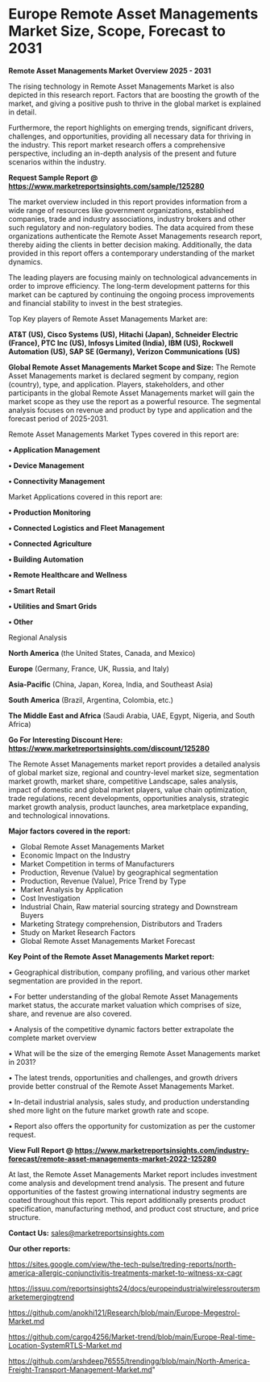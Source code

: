 # Europe Remote Asset Managements Market Size, Scope, Forecast to 2031

<Strong> Remote Asset Managements Market Overview 2025 - 2031</strong>

The rising technology in Remote Asset Managements Market is also depicted in this research report. Factors that are boosting the growth of the market, and giving a positive push to thrive in the global market is explained in detail.

Furthermore, the report highlights on emerging trends, significant drivers, challenges, and opportunities, providing all necessary data for thriving in the industry. This report market research offers a comprehensive perspective, including an in-depth analysis of the present and future scenarios within the industry.

<strong>Request Sample Report @ <a href=https://www.marketreportsinsights.com/sample/125280>https://www.marketreportsinsights.com/sample/125280</a></strong>

The market overview included in this report provides information from a wide range of resources like government organizations, established companies, trade and industry associations, industry brokers and other such regulatory and non-regulatory bodies. The data acquired from these organizations authenticate the Remote Asset Managements research report, thereby aiding the clients in better decision making. Additionally, the data provided in this report offers a contemporary understanding of the market dynamics.

The leading players are focusing mainly on technological advancements in order to improve efficiency. The long-term development patterns for this market can be captured by continuing the ongoing process improvements and financial stability to invest in the best strategies.

Top Key players of Remote Asset Managements Market are:

<strong>AT&T (US), Cisco Systems (US), Hitachi (Japan), Schneider Electric (France), PTC Inc (US), Infosys Limited (India), IBM (US), Rockwell Automation (US), SAP SE (Germany), Verizon Communications (US)</strong>

<strong><b>Global Remote Asset Managements Market Scope and Size:</b></strong>
The Remote Asset Managements market is declared segment by company, region (country), type, and application. Players, stakeholders, and other participants in the global Remote Asset Managements market will gain the market scope as they use the report as a powerful resource. The segmental analysis focuses on revenue and product by type and application and the forecast period of 2025-2031.

Remote Asset Managements Market Types covered in this report are:

<strong>• Application Management

• Device Management

• Connectivity Management</strong>

Market Applications covered in this report are:

<strong>• Production Monitoring

• Connected Logistics and Fleet Management

• Connected Agriculture

• Building Automation

• Remote Healthcare and Wellness

• Smart Retail

• Utilities and Smart Grids

• Other</strong> 

Regional Analysis

<strong>North America</strong> (the United States, Canada, and Mexico)

<strong>Europe</strong> (Germany, France, UK, Russia, and Italy)

<strong>Asia-Pacific</strong> (China, Japan, Korea, India, and Southeast Asia)

<strong>South America</strong> (Brazil, Argentina, Colombia, etc.)

<strong>The Middle East and Africa</strong> (Saudi Arabia, UAE, Egypt, Nigeria, and South Africa)

<strong>Go For Interesting Discount Here: <a href=https://www.marketreportsinsights.com/discount/125280>https://www.marketreportsinsights.com/discount/125280</a></strong>

The Remote Asset Managements market report provides a detailed analysis of global market size, regional and country-level market size, segmentation market growth, market share, competitive Landscape, sales analysis, impact of domestic and global market players, value chain optimization, trade regulations, recent developments, opportunities analysis, strategic market growth analysis, product launches, area marketplace expanding, and technological innovations.

<strong><b>Major factors covered in the report:</b></strong>
<ul>
  <li>Global Remote Asset Managements Market </li>
  <li>Economic Impact on the Industry</li>
  <li>Market Competition in terms of Manufacturers</li>
  <li>Production, Revenue (Value) by geographical segmentation</li>
  <li>Production, Revenue (Value), Price Trend by Type</li>
  <li>Market Analysis by Application</li>
  <li>Cost Investigation</li>
  <li>Industrial Chain, Raw material sourcing strategy and Downstream Buyers</li>
  <li>Marketing Strategy comprehension, Distributors and Traders</li>
  <li>Study on Market Research Factors</li>
  <li>Global Remote Asset Managements Market Forecast</li>
</ul>

<strong><b>Key Point of the Remote Asset Managements Market report:</b></strong>

• Geographical distribution, company profiling, and various other market segmentation are provided in the report.

• For better understanding of the global Remote Asset Managements market status, the accurate market valuation which comprises of size, share, and revenue are also covered.

• Analysis of the competitive dynamic factors better extrapolate the complete market overview

• What will be the size of the emerging Remote Asset Managements market in 2031?

• The latest trends, opportunities and challenges, and growth drivers provide better construal of the Remote Asset Managements Market.

• In-detail industrial analysis, sales study, and production understanding shed more light on the future market growth rate and scope.

• Report also offers the opportunity for customization as per the customer request.

<strong><b>View Full Report @ <a href=https://www.marketreportsinsights.com/industry-forecast/remote-asset-managements-market-2022-125280>https://www.marketreportsinsights.com/industry-forecast/remote-asset-managements-market-2022-125280</a></b></strong>


At last, the Remote Asset Managements Market report includes investment come analysis and development trend analysis. The present and future opportunities of the fastest growing international industry segments are coated throughout this report. This report additionally presents product specification, manufacturing method, and product cost structure, and price structure.

<strong>Contact Us:</strong>
sales@marketreportsinsights.com

<strong>Our other reports:</strong>

<a href=https://sites.google.com/view/the-tech-pulse/treding-reports/north-america-allergic-conjunctivitis-treatments-market-to-witness-xx-cagr>https://sites.google.com/view/the-tech-pulse/treding-reports/north-america-allergic-conjunctivitis-treatments-market-to-witness-xx-cagr</a>

<a href=https://issuu.com/reportsinsights24/docs/europeindustrialwirelessroutersmarketemergingtrend>https://issuu.com/reportsinsights24/docs/europeindustrialwirelessroutersmarketemergingtrend</a>

<a href=https://github.com/anokhi121/Research/blob/main/Europe-Megestrol-Market.md>https://github.com/anokhi121/Research/blob/main/Europe-Megestrol-Market.md</a>

<a href=https://github.com/cargo4256/Market-trend/blob/main/Europe-Real-time-Location-SystemRTLS-Market.md>https://github.com/cargo4256/Market-trend/blob/main/Europe-Real-time-Location-SystemRTLS-Market.md</a>

<a href=https://github.com/arshdeep76555/trendingg/blob/main/North-America-Freight-Transport-Management-Market.md>https://github.com/arshdeep76555/trendingg/blob/main/North-America-Freight-Transport-Management-Market.md</a>"
